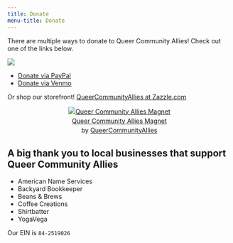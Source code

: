 ```yaml
---
title: Donate
menu-title: Donate
--- 
```


There are multiple ways to donate to Queer Community Allies! Check out one of the links below. 

<a target="_blank" href="https://donorbox.org/queer-community-allies-donations"><img src="https://d1iczxrky3cnb2.cloudfront.net/button-medium-blue.png" /></a>
- [Donate via PayPal](/donate/paypal)
- [Donate via Venmo](/donate/venmo)


Or shop our storefront! [QueerCommunityAllies at Zazzle.com](https://www.zazzle.com/store/queercommunityallies)
 <div style="text-align:center;line-height:150%"> <a href="https://www.zazzle.com/queer_community_allies_magnet-147139367031313633" rel="nofollow" > <img src="https://rlv.zcache.com/queer_community_allies_magnet-r4220f856035e47ba858d0cf2f53997bf_x7js9_8byvr_1024.jpg?max_dim=325" alt="Queer Community Allies Magnet" style="border:0;" /> </a> <br /> <a href="https://www.zazzle.com/queer_community_allies_magnet-147139367031313633" rel="nofollow" >Queer Community Allies Magnet</a> <br />by <a href="https://www.zazzle.com/store/queercommunityallies" rel="nofollow">QueerCommunityAllies</a> </div>


## A big thank you to local businesses that support Queer Community Allies

- American Name Services
- Backyard Bookkeeper
- Beans & Brews 
- Coffee Creations 
- Shirtbatter
- YogaVega


Our EIN is `84-2519026`


